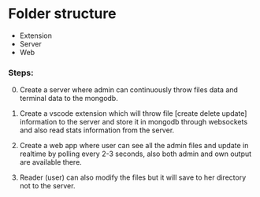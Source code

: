 # Folder structure
- Extension
- Server
- Web

### Steps:
0. Create a server where admin can continuously throw files data and terminal data to the mongodb.

1. Create a vscode extension which will throw file [create delete update] information to the server and store it in mongodb through websockets and also read stats information from the server.

2. Create a web app where user can see all the admin files and update in realtime by polling every 2-3 seconds, also both admin and own output are available there.

3. Reader (user) can also modify the files but it will save to her directory not to the server.